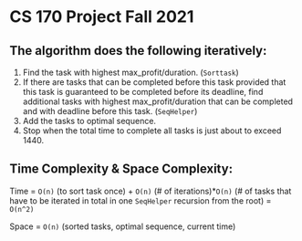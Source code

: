 # CS 170 Project Fall 2021

## The algorithm does the following iteratively:
1) Find the task with highest max_profit/duration. (`Sorttask`)
2) If there are tasks that can be completed before this task provided that this task is guaranteed to be completed before its deadline, find additional tasks with highest max_profit/duration that can be completed and with deadline before this task. (`SeqHelper`)
3) Add the tasks to optimal sequence.
4) Stop when the total time to complete all tasks is just about to exceed 1440.

## Time Complexity & Space Complexity:
Time = `O(n)` (to sort task once) + `O(n)` (# of iterations)*`O(n)` (# of tasks that have to be iterated in total in one `SeqHelper` recursion from the root) = `O(n^2)`

Space = `O(n)` (sorted tasks, optimal sequence, current time)

